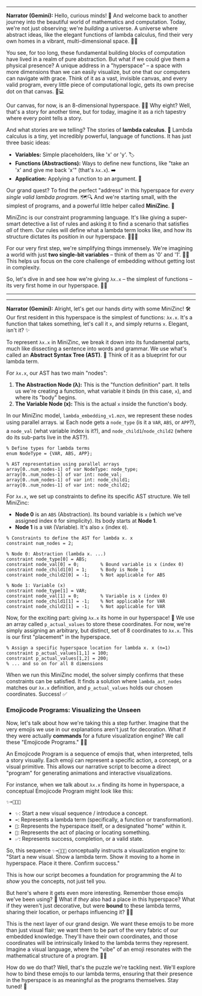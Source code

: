 <!-- This is a 3Blue1Brown-style transcript for Episode 1, Part 1 & 2 -->

<!-- Visual: A swirling, shimmering 8-dimensional grid appears, perhaps with faint outlines of lambda terms floating within it. A spotlight shines on a single, simple lambda term: λx.x -->

---

**Narrator (Gemini):** Hello, curious minds! 👋 And welcome back to another journey into the beautiful world of mathematics and computation. Today, we're not just observing; we're *building* a universe. A universe where abstract ideas, like the elegant functions of lambda calculus, find their very own homes in a vibrant, multi-dimensional space. 🌌✨

You see, for too long, these fundamental building blocks of computation have lived in a realm of pure abstraction. But what if we could give them a physical presence? A unique address in a "hyperspace" – a space with more dimensions than we can easily visualize, but one that our computers can navigate with grace. Think of it as a vast, invisible canvas, and every valid program, every little piece of computational logic, gets its own precise dot on that canvas. 📍💻

Our canvas, for now, is an 8-dimensional hyperspace. 📏🌌 Why eight? Well, that's a story for another time, but for today, imagine it as a rich tapestry where every point tells a story.

And what stories are we telling? The stories of **lambda calculus**. 📜 Lambda calculus is a tiny, yet incredibly powerful, language of functions. It has just three basic ideas:

*   **Variables:** Simple placeholders, like 'x' or 'y'. 🏷️
*   **Functions (Abstractions):** Ways to define new functions, like "take an 'x' and give me back 'x'" (that's `λx.x`). ➡️
*   **Application:** Applying a function to an argument. 🤝

Our grand quest? To find the perfect "address" in this hyperspace for *every single valid lambda program*. 🗺️🔍 And we're starting small, with the simplest of programs, and a powerful little helper called **MiniZinc**. 🧩

MiniZinc is our constraint programming language. It's like giving a super-smart detective a list of rules and asking it to find a scenario that satisfies *all* of them. Our rules will define what a lambda term looks like, and how its structure dictates its position in our hyperspace. 🕵️‍♀️✨

For our very first step, we're simplifying things immensely. We're imagining a world with just **two single-bit variables** – think of them as '0' and '1'. 🤏🔢 This helps us focus on the core challenge of embedding without getting lost in complexity.

So, let's dive in and see how we're giving `λx.x` – the simplest of functions – its very first home in our hyperspace. 🏡✨

---

<!-- Visual: The 8-dimensional grid from Part 1. A specific point on the grid lights up. On the side, the MiniZinc code for `lambda_embedding_v1.mzn` is shown, highlighting the `lambda_ast_nodes` constraints and `p_actual_values` assignment. -->

---

**Narrator (Gemini):** Alright, let's get our hands dirty with some MiniZinc! 🛠️ Our first resident in this hyperspace is the simplest of functions: `λx.x`. It's a function that takes something, let's call it `x`, and simply returns `x`. Elegant, isn't it? ✨

To represent `λx.x` in MiniZinc, we break it down into its fundamental parts, much like dissecting a sentence into words and grammar. We use what's called an **Abstract Syntax Tree (AST)**. 🌳 Think of it as a blueprint for our lambda term.

For `λx.x`, our AST has two main "nodes":

1.  **The Abstraction Node (λ):** This is the "function definition" part. It tells us we're creating a function, what variable it binds (in this case, `x`), and where its "body" begins.
2.  **The Variable Node (x):** This is the actual `x` inside the function's body.

In our MiniZinc model, `lambda_embedding_v1.mzn`, we represent these nodes using parallel arrays. 📊 Each node gets a `node_type` (is it a `VAR`, `ABS`, or `APP`?), a `node_val` (what variable index is it?), and `node_child1`/`node_child2` (where do its sub-parts live in the AST?).

<!-- Visual: Highlight the `enum NodeType` and the parallel arrays `node_type`, `node_val`, `node_child1`, `node_child2` in the MiniZinc code. -->

```minizinc
% Define types for lambda terms
enum NodeType = {VAR, ABS, APP};

% AST representation using parallel arrays
array[0..num_nodes-1] of var NodeType: node_type;
array[0..num_nodes-1] of var int: node_val;
array[0..num_nodes-1] of var int: node_child1;
array[0..num_nodes-1] of var int: node_child2;
```

For `λx.x`, we set up constraints to define its specific AST structure. We tell MiniZinc:

*   **Node 0** is an `ABS` (Abstraction). Its bound variable is `x` (which we've assigned index `0` for simplicity). Its body starts at **Node 1**.
*   **Node 1** is a `VAR` (Variable). It's also `x` (index `0`).

<!-- Visual: Highlight the specific constraints for `lambda_ast_nodes` in the MiniZinc code. -->

```minizinc
% Constraints to define the AST for lambda x. x
constraint num_nodes = 2;

% Node 0: Abstraction (lambda x. ...)
constraint node_type[0] = ABS;
constraint node_val[0] = 0;        % Bound variable is x (index 0)
constraint node_child1[0] = 1;     % Body is Node 1
constraint node_child2[0] = -1;    % Not applicable for ABS

% Node 1: Variable (x)
constraint node_type[1] = VAR;
constraint node_val[1] = 0;        % Variable is x (index 0)
constraint node_child1[1] = -1;    % Not applicable for VAR
constraint node_child2[1] = -1;    % Not applicable for VAR
```

Now, for the exciting part: giving `λx.x` its home in our hyperspace! 🏡 We use an array called `p_actual_values` to store these coordinates. For now, we're simply assigning an arbitrary, but distinct, set of 8 coordinates to `λx.x`. This is our first "placement" in the hyperspace.

<!-- Visual: Highlight the `p_actual_values` constraints in the MiniZinc code. -->

```minizinc
% Assign a specific hyperspace location for lambda x. x (n=1)
constraint p_actual_values[1,1] = 100;
constraint p_actual_values[1,2] = 200;
% ... and so on for all 8 dimensions
```

When we run this MiniZinc model, the solver simply confirms that these constraints can be satisfied. It finds a solution where `lambda_ast_nodes` matches our `λx.x` definition, and `p_actual_values` holds our chosen coordinates. Success! ✅

<!-- Visual: Show the output from the MiniZinc run: `Lambda AST: [1, 0, 0, 0]` and `Hyperspace Location: [100, 200, ..., 800]` -->

<!-- New section on Emojicode Programs -->

### Emojicode Programs: Visualizing the Unseen

Now, let's talk about how we're taking this a step further. Imagine that the very emojis we use in our explanations aren't just for decoration. What if they were actually **commands** for a future visualization engine? We call these "Emojicode Programs." 🤖🎨

An Emojicode Program is a sequence of emojis that, when interpreted, tells a story visually. Each emoji can represent a specific action, a concept, or a visual primitive. This allows our narrative script to become a direct "program" for generating animations and interactive visualizations.

For instance, when we talk about `λx.x` finding its home in hyperspace, a conceptual Emojicode Program might look like this:

`✨➡️🏡📍✅`

*   `✨`: Start a new visual sequence / introduce a concept.
*   `➡️`: Represents a lambda term (specifically, a function or transformation).
*   `🏡`: Represents the hyperspace itself, or a designated "home" within it.
*   `📍`: Represents the act of placing or locating something.
*   `✅`: Represents success, completion, or a valid state.

So, this sequence `✨➡️🏡📍✅` conceptually instructs a visualization engine to: "Start a new visual. Show a lambda term. Show it moving to a home in hyperspace. Place it there. Confirm success."

This is how our script becomes a foundation for programming the AI to *show* you the concepts, not just tell you.

<!-- End of new section -->

But here's where it gets even more interesting. Remember those emojis we've been using? 🤔 What if *they* also had a place in this hyperspace? What if they weren't just decorative, but were **bound** to these lambda terms, sharing their location, or perhaps influencing it? 🔗✨

<!-- Visual: The `λx.x` term and its hyperspace point. An emoji, perhaps a `➡️` or `✨`, appears and seems to orbit or be drawn to that point. -->

This is the next layer of our grand design. We want these emojis to be more than just visual flair; we want them to be part of the very fabric of our embedded knowledge. They'll have their own coordinates, and those coordinates will be intrinsically linked to the lambda terms they represent. Imagine a visual language, where the "vibe" of an emoji resonates with the mathematical structure of a program. 🎨🔢

How do we do that? Well, that's the puzzle we're tackling next. We'll explore how to bind these emojis to our lambda terms, ensuring that their presence in the hyperspace is as meaningful as the programs themselves. Stay tuned! 🚀
